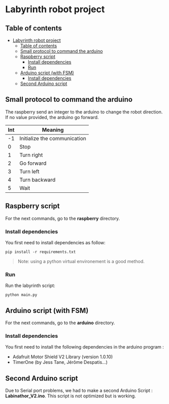 # Labyrinth robot project 

## Table of contents

- [Labyrinth robot project](#labyrinth-robot-project)
  - [Table of contents](#table-of-contents)
  - [Small protocol to command the arduino](#small-protocol-to-command-the-arduino)
  - [Raspberry script](#raspberry-script)
    - [Install dependencies](#install-dependencies)
    - [Run](#run)
  - [Arduino script (with FSM)](#arduino-script-with-fsm)
    - [Install dependencies](#install-dependencies-1)
  - [Second Arduino script](#second-arduino-script)


## Small protocol to command the arduino

The raspberry send an integer to the arduino to change the robot direction.
If no value provided, the arduino go forward.

| Int | Meaning                      |
| --- | ---------------------------- |
| -1  | Initialize the communication |
| 0   | Stop                         |
| 1   | Turn right                   |
| 2   | Go forward                   |
| 3   | Turn left                    |
| 4   | Turn backward                |
| 5   | Wait                         |


## Raspberry script
For the next commands, go to the **raspberry** directory.

### Install dependencies 

You first need to install dependencies as follow:
```
pip install -r requirements.txt
```

>Note: using a python virtual environement is a good method.

### Run 

Run the labyrinth script:
```
python main.py
```

## Arduino script (with FSM)
For the next commands, go to the **arduino** directory.

### Install dependencies 

You first need to install the following dependencies in the arduino program :
- Adafruit Motor Shield V2 Library (version 1.0.10)
- TimerOne (by Jess Tane, Jérôme Despatis...)

## Second Arduino script

Due to Serial port problems, we had to make a second Arduino Script :  **Labinathor_V2.ino**.
This script is not optimized but is working.
